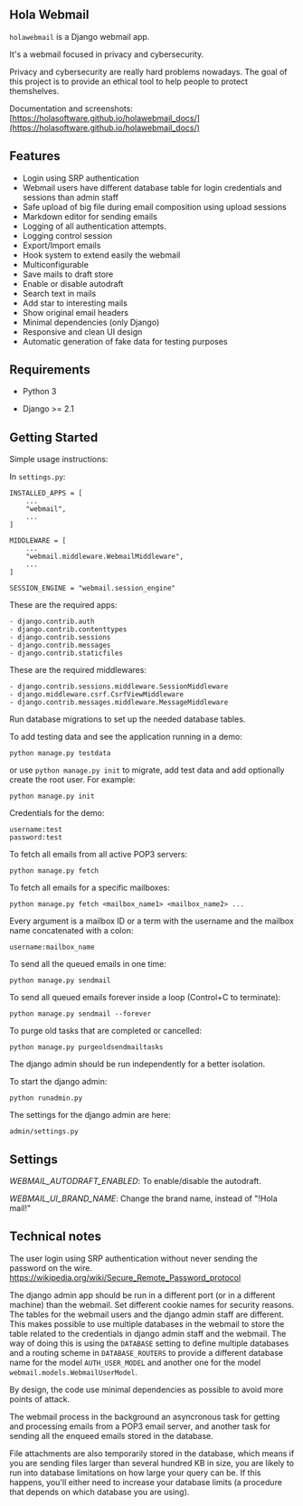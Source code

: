 Hola Webmail
------------

``holawebmail`` is a Django webmail app. 

It's a webmail focused in privacy and cybersecurity.

Privacy and cybersecurity are really hard problems nowadays. The goal of this project is to provide an ethical tool to help people to protect themshelves.

Documentation and screenshots: [https://holasoftware.github.io/holawebmail_docs/](https://holasoftware.github.io/holawebmail_docs/)


Features
--------
- Login using SRP authentication
- Webmail users have different database table for login credentials and sessions than admin staff
- Safe upload of big file during email composition using upload sessions
- Markdown editor for sending emails
- Logging of all authentication attempts.
- Logging control session
- Export/Import emails
- Hook system to extend easily the webmail
- Multiconfigurable
- Save mails to draft store
- Enable or disable autodraft
- Search text in mails
- Add star to interesting mails
- Show original email headers
- Minimal dependencies (only Django)
- Responsive and clean UI design
- Automatic generation of fake data for testing purposes


Requirements
------------

* Python 3

* Django >= 2.1



Getting Started
---------------

Simple usage instructions:

In ``settings.py``:

    INSTALLED_APPS = [
        ...
        "webmail",
        ...
    ]

    MIDDLEWARE = [
        ...
        "webmail.middleware.WebmailMiddleware",
        ...
    ]

    SESSION_ENGINE = "webmail.session_engine"

These are the required apps:

    - django.contrib.auth
    - django.contrib.contenttypes
    - django.contrib.sessions
    - django.contrib.messages
    - django.contrib.staticfiles

These are the required middlewares:

    - django.contrib.sessions.middleware.SessionMiddleware
    - django.middleware.csrf.CsrfViewMiddleware
    - django.contrib.messages.middleware.MessageMiddleware


Run database migrations to set up the needed database tables.

To add testing data and see the application running in a demo:

    python manage.py testdata

or use `python manage.py init` to migrate, add test data and add optionally create the root user. For example:

    python manage.py init

Credentials for the demo:

    username:test
    password:test


To fetch all emails from all active POP3 servers:

    python manage.py fetch

To fetch all emails for a specific mailboxes:

    python manage.py fetch <mailbox_name1> <mailbox_name2> ...
Every argument is a mailbox ID or a term with the username and the mailbox name concatenated with a colon:

    username:mailbox_name

To send all the queued emails in one time:

    python manage.py sendmail

To send all queued emails forever inside a loop (Control+C to terminate):

    python manage.py sendmail --forever

To purge old tasks that are completed or cancelled:

    python manage.py purgeoldsendmailtasks

The django admin should be run independently for a better isolation.

To start the django admin:

    python runadmin.py

The settings for the django admin are here:

    admin/settings.py

Settings
-------------
*WEBMAIL_AUTODRAFT_ENABLED*: To enable/disable the autodraft.

*WEBMAIL_UI_BRAND_NAME*: Change the brand name, instead of "!Hola mail!"


Technical notes
---------------
The user login using SRP authentication without never sending the password on the wire. 
    https://wikipedia.org/wiki/Secure_Remote_Password_protocol

The django admin app should be run in a different port (or in a different machine) than the webmail. Set different cookie names for security reasons. The tables for the webmail users and the django admin staff are different. This makes possible to use multiple databases in the webmail to store the table related to the credentials in django admin staff and the webmail. The way of doing this is using the `DATABASE` setting to define multiple databases and a routing scheme in `DATABASE_ROUTERS` to provide a different database name for the model `AUTH_USER_MODEL` and another one for the model  `webmail.models.WebmailUserModel`.

By design, the code use minimal dependencies as possible to avoid more points of attack. 

The webmail process in the background an asyncronous task for getting and processing emails from a POP3 email server, and another task for sending all the enqueed emails stored in the database.

File attachments are also temporarily stored in the database, which means if you are sending files larger than several hundred KB in size, you are likely to run into database limitations on how large your query can be. If this happens, you'll either need to increase your database limits (a procedure that depends on which database you are using).

